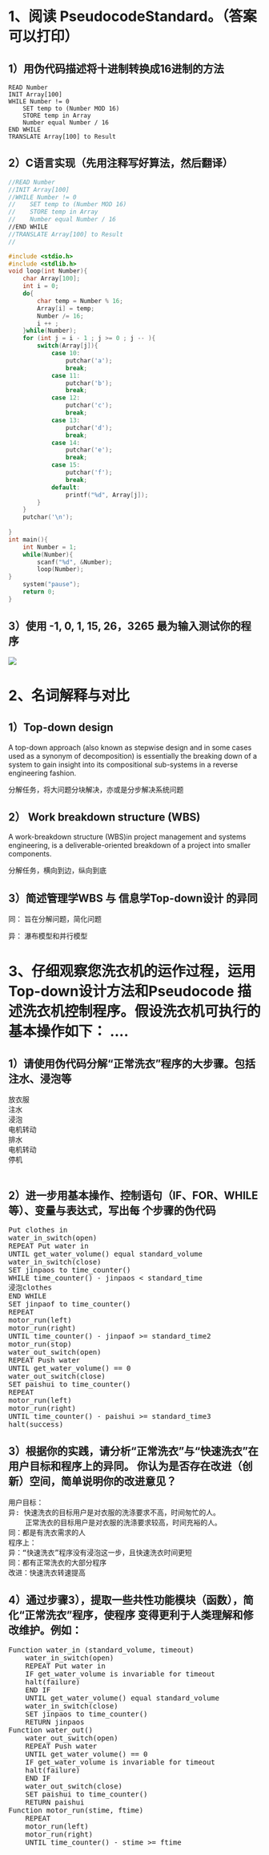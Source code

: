 # 1、阅读 PseudocodeStandard。（答案可以打印） 

## 1）用伪代码描述将十进制转换成16进制的方法

``` Pseudocode
READ Number
INIT Array[100]
WHILE Number != 0
    SET temp to (Number MOD 16)
    STORE temp in Array
    Number equal Number / 16
END WHILE
TRANSLATE Array[100] to Result

```

## 2）C语言实现（先用注释写好算法，然后翻译） 
```c
//READ Number
//INIT Array[100]
//WHILE Number != 0
//    SET temp to (Number MOD 16)
//    STORE temp in Array
//    Number equal Number / 16
//END WHILE
//TRANSLATE Array[100] to Result
//		 

#include <stdio.h>
#include <stdlib.h>
void loop(int Number){
	char Array[100];
	int i = 0;
	do{
		char temp = Number % 16;
		Array[i] = temp;
		Number /= 16;
		i ++ ;
	}while(Number);
	for (int j = i - 1 ; j >= 0 ; j -- ){
		switch(Array[j]){
			case 10:
				putchar('a');
				break;
			case 11:
				putchar('b');
				break;
			case 12:
				putchar('c');
				break;
			case 13:
				putchar('d');
				break;
			case 14:
				putchar('e');
				break;
			case 15:
				putchar('f');
				break;
			default:
				printf("%d", Array[j]);					
		}
	}
	putchar('\n');
	
}
int main(){
	int Number = 1;
	while(Number){
		scanf("%d", &Number);
		loop(Number);
}
	system("pause");
	return 0;
} 
```

## 3）使用 -1,  0,  1,  15,   26，3265 最为输入测试你的程序

![](images/rr.png)

# 2、名词解释与对比 

## 1）Top-down design 

A top-down approach (also known as stepwise design and in some cases used as a synonym of decomposition) is essentially the breaking down of a system to gain insight into its compositional sub-systems in a reverse engineering fashion.

分解任务，将大问题分块解决，亦或是分步解决系统问题

## 2） Work breakdown structure (WBS)

A work-breakdown structure (WBS)in project management and systems engineering, is a deliverable-oriented breakdown of a project into smaller components.<br/>

分解任务，横向到边，纵向到底

## 3）简述管理学WBS 与 信息学Top-down设计 的异同

同： 旨在分解问题，简化问题

异： 瀑布模型和并行模型 

# 3、仔细观察您洗衣机的运作过程，运用Top-down设计方法和Pseudocode 描述洗衣机控制程序。假设洗衣机可执行的基本操作如下： ....

## 1）请使用伪代码分解“正常洗衣”程序的大步骤。包括注水、浸泡等
<pre>
放衣服
注水
浸泡
电机转动
排水
电机转动
停机

</pre>

## 2）进一步用基本操作、控制语句（IF、FOR、WHILE等）、变量与表达式，写出每 个步骤的伪代码 
<pre>
Put clothes in
water_in_switch(open)
REPEAT Put water in
UNTIL get_water_volume() equal standard_volume
water_in_switch(close)
SET jinpaos to time_counter() 
WHILE time_counter() - jinpaos < standard_time
浸泡clothes
END WHILE
SET jinpaof to time_counter()
REPEAT 
motor_run(left)
motor_run(right)
UNTIL time_counter() - jinpaof >= standard_time2
motor_run(stop)
water_out_switch(open)
REPEAT Push water
UNTIL get_water_volume() == 0
water_out_switch(close)
SET paishui to time_counter()
REPEAT 
motor_run(left)
motor_run(right)
UNTIL time_counter() - paishui >= standard_time3
halt(success)
</pre>

## 3）根据你的实践，请分析“正常洗衣”与“快速洗衣”在用户目标和程序上的异同。 你认为是否存在改进（创新）空间，简单说明你的改进意见？ 

<pre>
用户目标：
异: 快速洗衣的目标用户是对衣服的洗涤要求不高，时间匆忙的人。
 	正常洗衣的目标用户是对衣服的洗涤要求较高，时间充裕的人。
同：都是有洗衣需求的人
程序上：
异：“快速洗衣”程序没有浸泡这一步，且快速洗衣时间更短
同：都有正常洗衣的大部分程序
改进：快速洗衣转速提高
</pre>

## 4）通过步骤3），提取一些共性功能模块（函数），简化“正常洗衣”程序，使程序 变得更利于人类理解和修改维护。例如：

<pre>
Function water_in (standard_volume, timeout)
	water_in_switch(open)
	REPEAT Put water in
	IF get_water_volume is invariable for timeout
	halt(failure)
	END IF
	UNTIL get_water_volume() equal standard_volume
	water_in_switch(close)
	SET jinpaos to time_counter() 
	RETURN jinpaos
Function water_out()
	water_out_switch(open)
	REPEAT Push water
	UNTIL get_water_volume() == 0
	IF get_water_volume is invariable for timeout
	halt(failure)
	END IF
	water_out_switch(close)
	SET paishui to time_counter()
	RETURN paishui	
Function motor_run(stime, ftime)
	REPEAT 
	motor_run(left)
	motor_run(right)
	UNTIL time_counter() - stime >= ftime

</pre>

